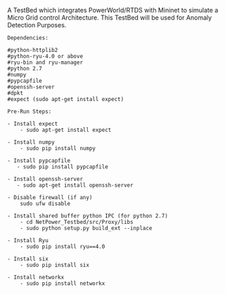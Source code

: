 A TestBed which integrates PowerWorld/RTDS with Mininet to simulate a
Micro Grid control Architecture. This TestBed will be used for 
Anomaly Detection Purposes.

```
Dependencies:

#python-httplib2
#python-ryu-4.0 or above
#ryu-bin and ryu-manager
#python 2.7
#numpy
#pypcapfile
#openssh-server
#dpkt
#expect (sudo apt-get install expect)
```

```
Pre-Run Steps:

- Install expect
    - sudo apt-get install expect

- Install numpy
    - sudo pip install numpy

- Install pypcapfile
   - sudo pip install pypcapfile

- Install openssh-server
   - sudo apt-get install openssh-server

- Disable firewall (if any)
    sudo ufw disable
    
- Install shared buffer python IPC (for python 2.7)
    - cd NetPower_Testbed/src/Proxy/libs
    - sudo python setup.py build_ext --inplace
    
- Install Ryu
    - sudo pip install ryu==4.0

- Install six
    - sudo pip install six

- Install networkx
    - sudo pip install networkx
```
